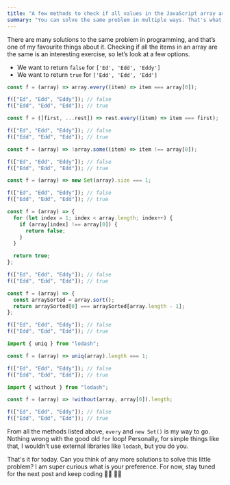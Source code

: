 ```yaml
---
title: "A few methods to check if all values in the JavaScript array are the same"
summary: "You can solve the same problem in multiple ways. That's what I love about programming. Checking if all items in an array are the same is a  great exercise, isn't it?"
---
```


There are many solutions to the same problem in programming, and that’s one of my favourite things about it. Checking if all the items in an array are the same is an interesting exercise, so let’s look at a few options.

- We want to return `false` for `['Ed', 'Edd', 'Eddy']`
- We want to return `true` for `['Edd', 'Edd', 'Edd']`

```js
const f = (array) => array.every((item) => item === array[0]);

f(["Ed", "Edd", "Eddy"]); // false
f(["Edd", "Edd", "Edd"]); // true
```

```js
const f = ([first, ...rest]) => rest.every((item) => item === first);

f(["Ed", "Edd", "Eddy"]); // false
f(["Edd", "Edd", "Edd"]); // true
```

```js
const f = (array) => !array.some((item) => item !== array[0]);

f(["Ed", "Edd", "Eddy"]); // false
f(["Edd", "Edd", "Edd"]); // true
```

```js
const f = (array) => new Set(array).size === 1;

f(["Ed", "Edd", "Eddy"]); // false
f(["Edd", "Edd", "Edd"]); // true
```

```js
const f = (array) => {
  for (let index = 1; index < array.length; index++) {
    if (array[index] !== array[0]) {
      return false;
    }
  }

  return true;
};

f(["Ed", "Edd", "Eddy"]); // false
f(["Edd", "Edd", "Edd"]); // true
```

```js
const f = (array) => {
  const arraySorted = array.sort();
  return arraySorted[0] === arraySorted[array.length - 1];
};

f(["Ed", "Edd", "Eddy"]); // false
f(["Edd", "Edd", "Edd"]); // true
```

```js
import { uniq } from "lodash";

const f = (array) => uniq(array).length === 1;

f(["Ed", "Edd", "Eddy"]); // false
f(["Edd", "Edd", "Edd"]); // true
```

```js
import { without } from "lodash";

const f = (array) => !without(array, array[0]).length;

f(["Ed", "Edd", "Eddy"]); // false
f(["Edd", "Edd", "Edd"]); // true
```

From all the methods listed above, `every` and `new Set()` is my way to go. Nothing wrong with the good old `for` loop! Personally, for simple things like that, I wouldn't use external libraries like `lodash`, but you do you.

That's it for today. Can you think of any more solutions to solve this little problem? I am super curious what is your preference. For now, stay tuned for the next post and keep coding 👩‍💻 🧑‍💻
